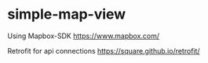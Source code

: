 # simple-map-view

Using Mapbox-SDK
https://www.mapbox.com/


Retrofit for api connections
https://square.github.io/retrofit/

